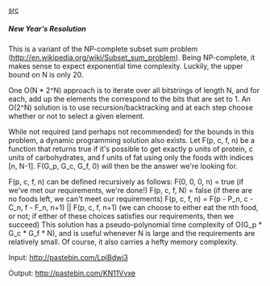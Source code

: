 [src](https://www.facebook.com/notes/facebook-hacker-cup/hacker-cup-2015-qualification-round-solutions/1043281905687710)

##### New Year's Resolution

This is a variant of the NP-complete subset sum problem (http://en.wikipedia.org/wiki/Subset_sum_problem). Being NP-complete, it makes sense to expect exponential time complexity. Luckily, the upper bound on N is only 20.

One O(N * 2^N) approach is to iterate over all bitstrings of length N, and for each, add up the elements the correspond to the bits that are set to 1. An O(2^N) solution is to use recursion/backtracking and at each step choose whether or not to select a given element.

While not required (and perhaps not recommended) for the bounds in this problem, a dynamic programming solution also exists. Let F(p, c, f, n) be a function that returns true if it's possible to get exactly p units of protein, c units of carbohydrates, and f units of fat using only the foods with indices [n, N-1]. F(G_p, G_c, G_f, 0) will then be the answer we're looking for.

F(p, c, f, n) can be defined recursively as follows:
F(0, 0, 0, n) = true (if we've met our requirements, we're done!)
F(p, c, f, N) = false (if there are no foods left, we can't meet our requirements)
F(p, c, f, n) = F(p - P_n, c - C_n, f - F_n, n+1) || F(p, c, f, n+1) (we can choose to either eat the nth food, or not; if either of these choices satisfies our requirements, then we succeed)
This solution has a pseudo-polynomial time complexity of O(G_p * G_c * G_f * N), and is useful whenever N is large and the requirements are relatively small. Of course, it also carries a hefty memory complexity.

Input: http://pastebin.com/LpjBdwi3

Output: http://pastebin.com/KN11Vvxe

